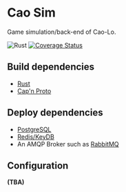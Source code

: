 # Cao Sim

Game simulation/back-end of Cao-Lo.

![Rust](https://github.com/caolo-game/cao-sim/workflows/Rust/badge.svg)
[![Coverage Status](https://coveralls.io/repos/github/caolo-game/cao-sim/badge.svg?branch=master)](https://coveralls.io/github/caolo-game/cao-sim?branch=master)

## Build dependencies

- [Rust](https://rustup.rs/)
- [Cap'n Proto](https://capnproto.org/)

## Deploy dependencies

- [PostgreSQL](https://www.postgresql.org/)
- [Redis/KeyDB](https://keydb.dev/)
- An AMQP Broker such as [RabbitMQ](https://www.rabbitmq.com/)


## Configuration

__(TBA)__
